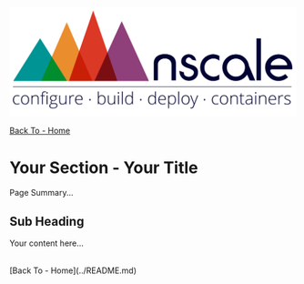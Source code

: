 
![nscale](../_imgs/logo.png)

[Back To - Home](../README.md)

# Your Section - Your Title
  
Page Summary...

## Sub Heading

Your content here...

<br/>
[Back To - Home](../README.md)
